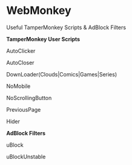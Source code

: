 # WebMonkey

Useful TamperMonkey Scripts & AdBlock Filters



**TamperMonkey User Scripts**

AutoClicker

AutoCloser

DownLoader(Clouds|Comics|Games|Series)

NoMobile

NoScrollingButton

PreviousPage



Hider




**AdBlock Filters**

uBlock

uBlockUnstable


